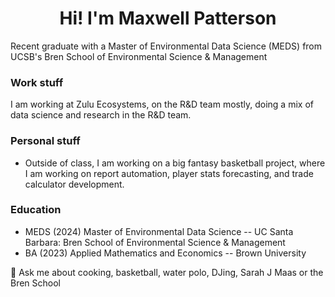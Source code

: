 <h1 align="center"> Hi! I'm Maxwell Patterson </h1>


Recent graduate with a Master of Environmental Data Science (MEDS) from UCSB's Bren School of Environmental Science & Management


### Work stuff
I am working at Zulu Ecosystems, on the R&D team mostly, doing a mix of data science and research in the R&D team.

 
### Personal stuff
- Outside of class, I am working on a big fantasy basketball project, where I am working on report automation, player stats forecasting, and trade calculator development.
  

### Education
- MEDS (2024) Master of Environmental Data Science -- UC Santa Barbara: Bren School of Environmental Science & Management
- BA (2023) Applied Mathematics and Economics -- Brown University


💬 Ask me about cooking, basketball, water polo, DJing, Sarah J Maas or the Bren School


